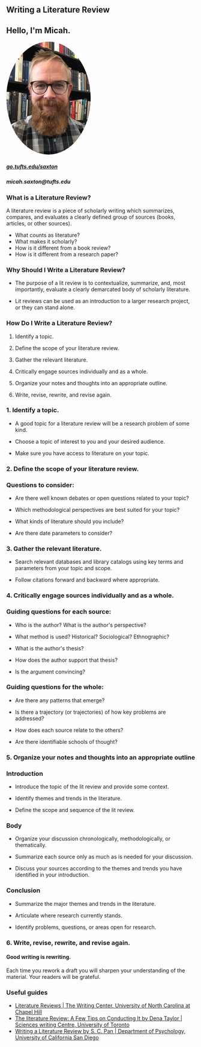 ## Writing a Literature Review



## Hello, I'm Micah.
<img src="./images/saxton_profile.jpg" height=300 style="border-radius: 50%">
<br>

<h5><a href = "https://go.tufts.edu/saxton" target="_blank">go.tufts.edu/saxton</a></h5>
<h5>micah.saxton@tufts.edu</h5>



### What is a Literature Review?
A literature review is a piece of scholarly writing which summarizes, compares, and evaluates a clearly defined group of sources (books, articles, or other sources).


* What counts as literature?
* What makes it scholarly?
* How is it different from a book review?
* How is it different from a research paper?



### Why Should I Write a Literature Review?
* The purpose of a lit review is to contextualize, summarize, and, most importantly, evaluate a clearly demarcated body of scholarly literature.

* Lit reviews can be used as an introduction to a larger research project, or they can stand alone.



### How Do I Write a Literature Review?
1. Identify a topic.

2. Define the scope of your literature review.

3. Gather the relevant literature.

4. Critically engage sources individually and as a whole.

5. Organize your notes and thoughts into an appropriate outline.

6. Write, revise, rewrite, and revise again.



### 1. Identify a topic.


* A good topic for a literature review will be a research problem of some kind.


* Choose a topic of interest to you and your desired audience.


* Make sure you have access to literature on your topic.



### 2. Define the scope of your literature review.


### Questions to consider:

* Are there well known debates or open questions related to your topic?


* Which methodological perspectives are best suited for your topic?


* What kinds of literature should you include?


* Are there date parameters to consider? 



### 3. Gather the relevant literature.


* Search relevant databases and library catalogs using key terms and parameters from your topic and scope.


* Follow citations forward and backward where appropriate.



### 4. Critically engage sources individually and as a whole.


### Guiding questions for each source:
* Who is the author? What is the author's perspective?

* What method is used? Historical? Sociological? Ethnographic?

* What is the author's thesis?

* How does the author support that thesis?

* Is the argument convincing?


### Guiding questions for the whole:
* Are there any patterns that emerge?

* Is there a trajectory (or trajectories) of how key problems are addressed?

* How does each source relate to the others?

* Are there identifiable schools of thought?



### 5. Organize your notes and thoughts into an appropriate outline


### Introduction
* Introduce the topic of the lit review and provide some context.

* Identify themes and trends in the literature.

* Define the scope and sequence of the lit review.


### Body
* Organize your discussion chronologically, methodologically, or thematically.

* Summarize each source only as much as is needed for your discussion.

* Discuss your sources according to the themes and trends you have identified in your introduction.


### Conclusion
* Summarize the major themes and trends in the literature.

* Articulate where research currently stands.

* Identify problems, questions, or areas open for research.



### 6. Write, revise, rewrite, and revise again.


#### Good writing is rewriting. 

Each time you rework a draft you will sharpen your understanding of the material. Your readers will be grateful.



### Useful guides
* [Literature Reviews | The Writing Center, University of North Carolina at Chapel Hill](https://writingcenter.unc.edu/tips-and-tools/literature-reviews/)
* [The literature Review: A Few Tips on Conducting It by Dena Taylor | Sciences writing Centre, University of Toronto](https://advice.writing.utoronto.ca/types-of-writing/literature-review/)
* [Writing a Literature Review by S. C. Pan | Department of Psychology, University of California San Diego](https://psychology.ucsd.edu/undergraduate-program/undergraduate-resources/academic-writing-resources/writing-research-papers/writing-lit-review.html#1.-Identify-and-define-the-topi)
